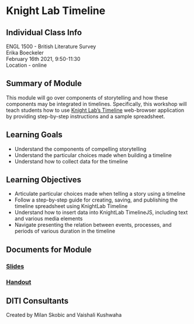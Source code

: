 # Knight Lab Timeline    

## Individual Class Info
ENGL 1500 - British Literature Survey
<br>
Erika Boeckeler
<br>
February 16th 2021, 9:50-11:30
<br>
Location - online

## Summary of Module
This module will go over components of storytelling and how these components may be integrated in timelines. Specifically, this workshop will teach students how to use [Knight Lab’s Timeline](https://timeline.knightlab.com/) web-browser application by providing step-by-step instructions and a sample spreadsheet.

## Learning Goals
* Understand the components of compelling storytelling
* Understand the particular choices made when building a timeline
* Understand how to collect data for the timeline

## Learning Objectives
* Articulate particular choices made when telling a story using a timeline
* Follow a step-by-step guide for creating, saving, and publishing the timeline spreadsheet using KnightLab Timeline
* Understand how to insert data into KnightLab TimelineJS, including text and various media elements
* Navigate presenting the relation between events, processes, and periods of various duration in the timeline

## Documents for Module

### [Slides]()

### [Handout]()

## DITI Consultants
Created by Milan Skobic and Vaishali Kushwaha
